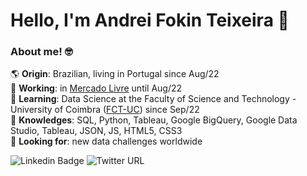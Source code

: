 # Hello, I'm Andrei Fokin Teixeira 👋

### About me! 🤓

🌎 **Origin**: Brazilian, living in Portugal since Aug/22<br />
💼 **Working**: in [Mercado Livre](https://github.com/mercadolibre) until Aug/22<br />
🧩 **Learning**: Data Science at the Faculty of Science and Technology - University of Coimbra ([FCT-UC](https://github.com/topics/fctuc)) since Sep/22<br />
🧠 **Knowledges**: SQL, Python, Tableau, Google BigQuery, Google Data Studio, Tableau, JSON, JS, HTML5, CSS3<br />
🔎 **Looking for**: new data challenges worldwide<br />

![Linkedin Badge](https://img.shields.io/badge/-Andrei_Fokin_Teixeira-blue?style=flat-square&logo=Linkedin&logoColor=white&link=https://www.linkedin.com/in/andrei-fokin-teixeira-9a0360a1/)
![Twitter URL](https://img.shields.io/twitter/url?label=Follow%20%40afokin_ftx&style=social&url=https%3A%2F%2Ftwitter.com%2F_afokin_ftx)
